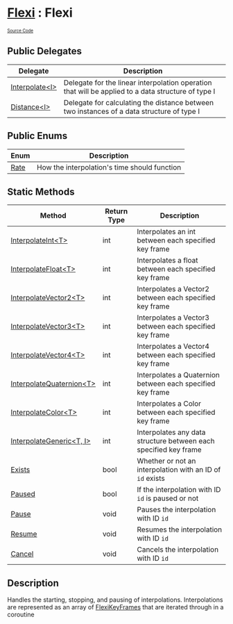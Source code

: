 # [Flexi](../Docs.md) : Flexi
<sub><sup>[Source Code](../../Source/Flexi.cs)</sup></sub>

## Public Delegates
| Delegate | Description |
| - | - |
| [Interpolate\<I>](Interpolate.md) | Delegate for the linear interpolation operation that will be applied to a data structure of type I |
| [Distance\<I>](Distance.md) | Delegate for calculating the distance between two instances of a data structure of type I |

## Public Enums
| Enum | Description |
| - | - |
| [Rate](Rate.md) | How the interpolation's time should function |

## Static Methods
| Method | Return Type | Description |
| - | - | - |
| [InterpolateInt\<T>](InterpolateInt.md) | int | Interpolates an int between each specified key frame |
| [InterpolateFloat\<T>](InterpolateFloat.md) | int | Interpolates a float between each specified key frame |
| [InterpolateVector2\<T>](InterpolateVector2.md) | int | Interpolates a Vector2 between each specified key frame |
| [InterpolateVector3\<T>](InterpolateVector3.md) | int | Interpolates a Vector3 between each specified key frame |
| [InterpolateVector4\<T>](InterpolateVector4.md) | int | Interpolates a Vector4 between each specified key frame |
| [InterpolateQuaternion\<T>](InterpolateQuaternion.md) | int | Interpolates a Quaternion between each specified key frame |
| [InterpolateColor\<T>](InterpolateColor.md) | int | Interpolates a Color between each specified key frame |
| [InterpolateGeneric\<T, I>](InterpolateGeneric.md) | int | Interpolates any data structure between each specified key frame |
| [Exists](Exists.md) | bool | Whether or not an interpolation with an ID of `id` exists |
| [Paused](Paused.md) | bool | If the interpolation with ID `id` is paused or not |
| [Pause](Pause.md) | void | Pauses the interpolation with ID `id` |
| [Resume](Resume.md) | void | Resumes the interpolation with ID `id` |
| [Cancel](Cancel.md) | void | Cancels the interpolation with ID `id` |

## Description
Handles the starting, stopping, and pausing of interpolations. Interpolations are represented as an array of [FlexiKeyFrames](../FlexiKeyFrame/FlexiKeyFrame.md) that are iterated through in a coroutine

